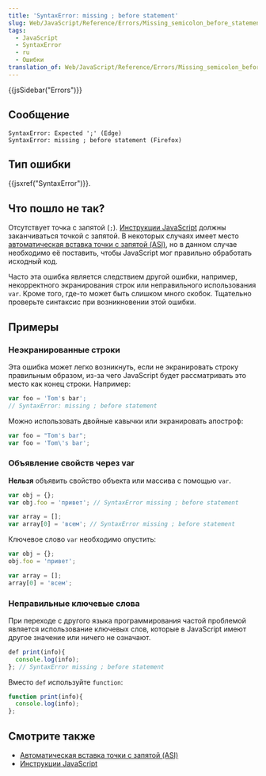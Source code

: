 ```yaml
---
title: 'SyntaxError: missing ; before statement'
slug: Web/JavaScript/Reference/Errors/Missing_semicolon_before_statement
tags:
  - JavaScript
  - SyntaxError
  - ru
  - Ошибки
translation_of: Web/JavaScript/Reference/Errors/Missing_semicolon_before_statement
---
```

{{jsSidebar("Errors")}}

## Сообщение

```
SyntaxError: Expected ';' (Edge)
SyntaxError: missing ; before statement (Firefox)
```

## Тип ошибки

{{jsxref("SyntaxError")}}.

## Что пошло не так?

Отсутствует точка с запятой (`;`). [Инструкции JavaScript](/ru/docs/Web/JavaScript/Reference/Statements) должны заканчиваться точкой с запятой. В некоторых случаях имеет место [автоматическая вставка точки с запятой (ASI)](/ru/docs/Web/JavaScript/Reference/Lexical_grammar#Автоматическая_вставка_точки_с_запятой), но в данном случае необходимо её поставить, чтобы JavaScript мог правильно обработать исходный код.

Часто эта ошибка является следствием другой ошибки, например, некорректного экранирования строк или неправильного использования `var`. Кроме того, где-то может быть слишком много скобок. Тщательно проверьте синтаксис при возникновении этой ошибки.

## Примеры

### Неэкранированные строки

Эта ошибка может легко возникнуть, если не экранировать строку правильным образом, из-за чего JavaScript будет рассматривать это место как конец строки. Например:

```js example-bad
var foo = 'Tom's bar';
// SyntaxError: missing ; before statement
```

Можно использовать двойные кавычки или экранировать апостроф:

```js example-good
var foo = "Tom's bar";
var foo = 'Tom\'s bar';
```

### Объявление свойств через var

**Нельзя** объявить свойство объекта или массива с помощью `var`.

```js example-bad
var obj = {};
var obj.foo = 'привет'; // SyntaxError missing ; before statement

var array = [];
var array[0] = 'всем'; // SyntaxError missing ; before statement
```

Ключевое слово `var` необходимо опустить:

```js example-good
var obj = {};
obj.foo = 'привет';

var array = [];
array[0] = 'всем';
```

### Неправильные ключевые слова

При переходе с другого языка программирования частой проблемой является использование ключевых слов, которые в JavaScript имеют другое значение или ничего не означают.

```js example-bad
def print(info){
  console.log(info);
}; // SyntaxError missing ; before statement
```

Вместо `def` используйте `function`:

```js example-good
function print(info){
  console.log(info);
};
```

## Смотрите также

- [Автоматическая вставка точки с запятой (ASI)](/ru/docs/Web/JavaScript/Reference/Lexical_grammar#Автоматическая_вставка_точки_с_запятой)
- [Инструкции JavaScript](/ru/docs/Web/JavaScript/Reference/Statements)
